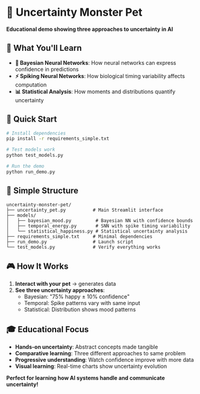 # 🎯 Uncertainty Monster Pet

**Educational demo showing three approaches to uncertainty in AI**

## 🎯 What You'll Learn

- **🧠 Bayesian Neural Networks**: How neural networks can express confidence in predictions
- **⚡ Spiking Neural Networks**: How biological timing variability affects computation
- **📊 Statistical Analysis**: How moments and distributions quantify uncertainty

## 🚀 Quick Start

```bash
# Install dependencies
pip install -r requirements_simple.txt

# Test models work
python test_models.py

# Run the demo
python run_demo.py
```

## 📁 Simple Structure

```
uncertainty-monster-pet/
├── uncertainty_pet.py          # Main Streamlit interface
├── models/
│   ├── bayesian_mood.py         # Bayesian NN with confidence bounds
│   ├── temporal_energy.py       # SNN with spike timing variability
│   └── statistical_happiness.py # Statistical uncertainty analysis
├── requirements_simple.txt     # Minimal dependencies
├── run_demo.py                 # Launch script
└── test_models.py              # Verify everything works
```

## 🎮 How It Works

1. **Interact with your pet** → generates data
2. **See three uncertainty approaches**:
   - Bayesian: "75% happy ± 10% confidence"
   - Temporal: Spike patterns vary with same input
   - Statistical: Distribution shows mood patterns

## 🎓 Educational Focus

- **Hands-on uncertainty**: Abstract concepts made tangible
- **Comparative learning**: Three different approaches to same problem
- **Progressive understanding**: Watch confidence improve with more data
- **Visual learning**: Real-time charts show uncertainty evolution

**Perfect for learning how AI systems handle and communicate uncertainty!**